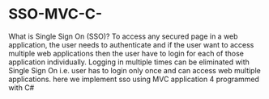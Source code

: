 # SSO-MVC-C-
What is Single Sign On (SSO)?
To access any secured page in a web application, the user needs to authenticate and if the user want to access multiple web applications then the user have to login for each of those application individually. Logging in multiple times can be eliminated with Single Sign On i.e. user has to login only once and can access web multiple applications.
here we implement sso using MVC application 4 programmed with C#

